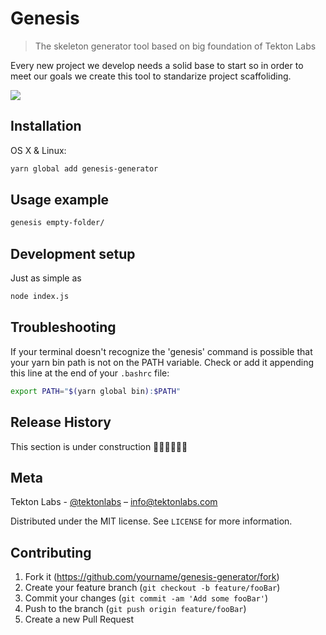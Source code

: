 # Genesis
> The skeleton generator tool based on big foundation of Tekton Labs

Every new project we develop needs a solid base to start so in order to meet our goals we
create this tool to standarize project scaffoliding.

![](https://1.bp.blogspot.com/-785ExAu4O5Q/WG5SygJvhbI/AAAAAAAAD_k/K5bSQFaV5yY9S4NE0GsGA0EeOvFrX4pagCLcB/s1600/The-Tree-of-Life.jpg)

## Installation

OS X & Linux:

```sh
yarn global add genesis-generator
```

## Usage example

```sh
genesis empty-folder/
```

## Development setup

Just as simple as
```sh
node index.js
```

## Troubleshooting

If your terminal doesn't recognize the 'genesis' command is possible that your yarn bin path is not on the PATH variable. Check or add it appending this line at the end of your ```.bashrc``` file:

```sh
export PATH="$(yarn global bin):$PATH"
```

## Release History

This section is under construction 👷🏽‍♂️👷🏽‍♀️

## Meta

Tekton Labs - [@tektonlabs](https://twitter.com/tektonlabs) – info@tektonlabs.com

Distributed under the MIT license. See ``LICENSE`` for more information.

## Contributing

1. Fork it (<https://github.com/yourname/genesis-generator/fork>)
2. Create your feature branch (`git checkout -b feature/fooBar`)
3. Commit your changes (`git commit -am 'Add some fooBar'`)
4. Push to the branch (`git push origin feature/fooBar`)
5. Create a new Pull Request
